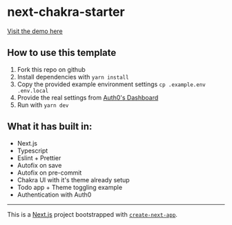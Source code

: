 # next-chakra-starter

[Visit the demo here](https://next-chakra-starter-nicolasmendonca.vercel.app/)

## How to use this template

1. Fork this repo on github
2. Install dependencies with `yarn install`
3. Copy the provided example environment settings `cp .example.env .env.local`
4. Provide the real settings from [Auth0's Dashboard](https://manage.auth0.com/dashboard/)
5. Run with `yarn dev`

## What it has built in:

- Next.js
- Typescript
- Eslint + Prettier
- Autofix on save
- Autofix on pre-commit
- Chakra UI with it's theme already setup
- Todo app + Theme toggling example
- Authentication with Auth0

---

This is a [Next.js](https://nextjs.org/) project bootstrapped with [`create-next-app`](https://github.com/vercel/next.js/tree/canary/packages/create-next-app).
